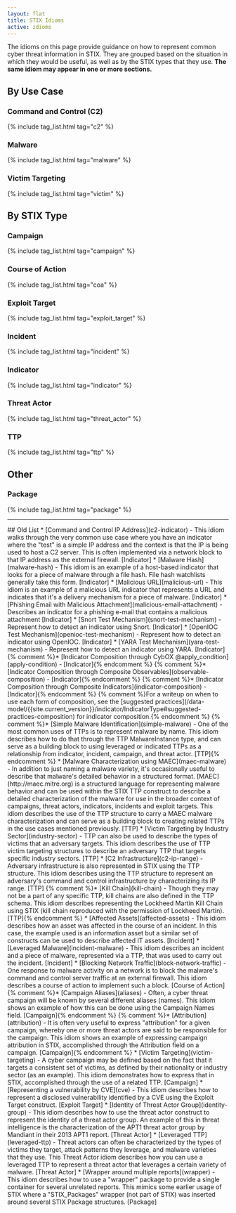 ```yaml
---
layout: flat
title: STIX Idioms
active: idioms
---
```


The idioms on this page provide guidance on how to represent common cyber threat
information in STIX. They are grouped based on the situation in which they would
be useful, as well as by the STIX types that they use.  **The same idiom may
appear in one or more sections.**


## By Use Case

### Command and Control (C2)
{% include tag_list.html tag="c2" %}

### Malware
{% include tag_list.html tag="malware" %}

### Victim Targeting
{% include tag_list.html tag="victim" %}


## By STIX Type

### Campaign
{% include tag_list.html tag="campaign" %}

### Course of Action
{% include tag_list.html tag="coa" %}

### Exploit Target
{% include tag_list.html tag="exploit_target" %}

### Incident
{% include tag_list.html tag="incident" %}

### Indicator
{% include tag_list.html tag="indicator" %}

### Threat Actor
{% include tag_list.html tag="threat_actor" %}

### TTP
{% include tag_list.html tag="ttp" %}


## Other

### Package
{% include tag_list.html tag="package" %}


<hr class="separator" />
## Old List
* [Command and Control IP Address](c2-indicator) - This idiom walks through the very common use case where you have an indicator where the "test" is a simple IP address and the context is that the IP is being used to host a C2 server. This is often implemented via a network block to that IP address as the external firewall. [Indicator]
* [Malware Hash](malware-hash) - This idiom is an example of a host-based indicator that looks for a piece of malware through a file hash. File hash watchlists generally take this form. [Indicator]
* [Malicious URL](malicious-url) - This idiom is an example of a malicious URL indicator that represents a URL and indicates that it's a delivery mechanism for a piece of malware. [Indicator]
* [Phishing Email with Malicious Attachment](malicious-email-attachment) - Describes an indicator for a phishing e-mail that contains a malicious attachment [Indicator]
* [Snort Test Mechanism](snort-test-mechanism) - Represent how to detect an indicator using Snort. [Indicator]
* [OpenIOC Test Mechanism](openioc-test-mechanism) - Represent how to detect an indicator using OpenIOC. [Indicator]
* [YARA Test Mechanism](yara-test-mechanism) - Represent how to detect an indicator using YARA. [Indicator]
{% comment %}* [Indicator Composition through CybOX @apply_condition](apply-condition) - [Indicator]{% endcomment %}
{% comment %}* [Indicator Composition through Composite Observables](observable-composition) - [Indicator]{% endcomment %}
{% comment %}* [Indicator Composition through Composite Indicators](indicator-composition) - [Indicator]{% endcomment %}
{% comment %}For a writeup on when to use each form of composition, see the [suggested practices](/data-model/{{site.current_version}}/indicator/IndicatorType#suggested-practices-composition) for indicator composition.{% endcomment %}
{% comment %}* [Simple Malware Identification](simple-malware) - One of the most common uses of TTPs is to represent malware by name. This idiom describes how to do that through the TTP MalwareInstance type, and can serve as a building block to using leveraged or indicated TTPs as a relationship from indicator, incident, campaign, and threat actor. [TTP]{% endcomment %}
* [Malware Characterization using MAEC](maec-malware) - In addition to just naming a malware variety, it's occasionally useful to describe that malware's detailed behavior in a structured format. [MAEC](http://maec.mitre.org) is a structured language for representing malware behavior and can be used within the STIX TTP construct to describe a detailed characterization of the malware for use in the broader context of campaigns, threat actors, indicators, incidents and exploit targets. This idiom describes the use of the TTP structure to carry a MAEC malware characterization and can serve as a building block to creating related TTPs in the use cases mentioned previously. [TTP]
* [Victim Targeting by Industry Sector](industry-sector) - TTP can also be used to describe the types of victims that an adversary targets. This idiom describes the use of TTP victim targeting structures to describe an adversary TTP that targets specific industry sectors. [TTP]
* [C2 Infrastructure](c2-ip-range) - Adversary infrastructure is also represented in STIX using the TTP structure. This idiom describes using the TTP structure to represent an adversary's command and control infrastructure by characterizing its IP range. [TTP]
{% comment %}* [Kill Chain](kill-chain) - Though they may not be a part of any specific TTP, kill chains are also defined in the TTP schema. This idiom describes representing the Lockheed Martin Kill Chain using STIX (kill chain reproduced with the permission of Lockheed Martin). [TTP]{% endcomment %}
* [Affected Assets](affected-assets) - This idiom describes how an asset was affected in the course of an incident. In this case, the example used is an information asset but a similar set of constructs can be used to describe affected IT assets. [Incident]
* [Leveraged Malware](incident-malware) - This idiom describes an incident and a piece of malware, represented via a TTP, that was used to carry out the incident. [Incident]
* [Blocking Network Traffic](block-network-traffic) - One response to malware activity on a network is to block the malware's command and control server traffic at an external firewall. This idiom describes a course of action to implement such a block. [Course of Action]
{% comment %}* [Campaign Aliases](aliases) - Often, a cyber threat campaign will be known by several different aliases (names). This idiom shows an example of how this can be done using the Campaign Names field. [Campaign]{% endcomment %}
{% comment %}* [Attribution](attribution) - It is often very useful to express "attribution" for a given campaign, whereby one or more threat actors are said to be responsible for the campaign. This idiom shows an example of expressing campaign attribution in STIX, accomplished through the Attribution field on a campaign. [Campaign]{% endcomment %}
* [Victim Targeting](victim-targeting) - A cyber campaign may be defined based on the fact that it targets a consistent set of victims, as defined by their nationality or industry sector (as an example). This idiom demonstrates how to express that in STIX, accomplished through the use of a related TTP. [Campaign]
* [Representing a vulnerability by CVE](cve) - This idiom describes how to represent a disclosed vulnerability identified by a CVE using the Exploit Target construct. [Exploit Target]
* [Identity of Threat Actor Group](identity-group) - This idiom describes how to use the threat actor construct to represent the identity of a threat actor group. An example of this in threat intelligence is the characterization of the APT1 threat actor group by Mandiant in their 2013 APT1 report. [Threat Actor]
* [Leveraged TTP](leveraged-ttp) - Threat actors can often be characterized by the types of victims they target, attack patterns they leverage, and malware varieties that they use. This Threat Actor idiom describes how you can use a leveraged TTP to represent a threat actor that leverages a certain variety of malware. [Threat Actor]
* [Wrapper around multiple reports](wrapper) - This idiom describes how to use a "wrapper" package to provide a single container for several unrelated reports. This mimics some earlier usage of STIX where a "STIX_Packages" wrapper (not part of STIX) was inserted around several STIX Package structures. [Package]
